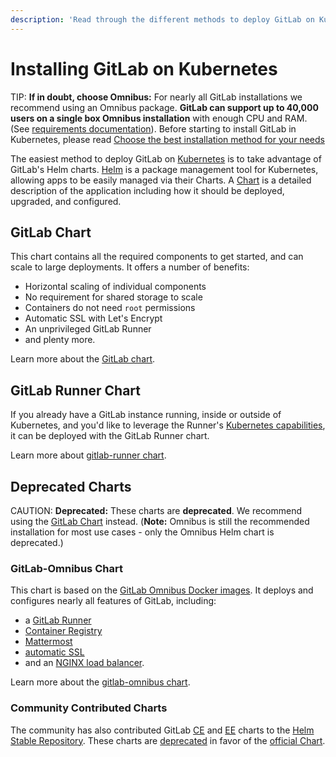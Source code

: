```yaml
---
description: 'Read through the different methods to deploy GitLab on Kubernetes.'
---
```


# Installing GitLab on Kubernetes

TIP: **If in doubt, choose Omnibus:**
For nearly all GitLab installations we recommend using an Omnibus package. **GitLab can support up to 40,000 users on a single box Omnibus installation** with enough CPU and RAM. (See [requirements documentation](install/requirements.md)). Before starting to install GitLab in Kubernetes, please read [Choose the best installation method for your needs](install/README.md)

The easiest method to deploy GitLab on [Kubernetes](https://kubernetes.io/) is
to take advantage of GitLab's Helm charts. [Helm] is a package
management tool for Kubernetes, allowing apps to be easily managed via their
Charts. A [Chart] is a detailed description of the application including how it
should be deployed, upgraded, and configured.

## GitLab Chart

This chart contains all the required components to get started, and can scale to
large deployments. It offers a number of benefits:

- Horizontal scaling of individual components
- No requirement for shared storage to scale
- Containers do not need `root` permissions
- Automatic SSL with Let's Encrypt
- An unprivileged GitLab Runner
- and plenty more.

Learn more about the [GitLab chart](gitlab_chart.md).

## GitLab Runner Chart

If you already have a GitLab instance running, inside or outside of Kubernetes,
and you'd like to leverage the Runner's
[Kubernetes capabilities](https://docs.gitlab.com/runner/executors/kubernetes.html),
it can be deployed with the GitLab Runner chart.

Learn more about [gitlab-runner chart](gitlab_runner_chart.md).

## Deprecated Charts

CAUTION: **Deprecated:**
These charts are **deprecated**. We recommend using the [GitLab Chart](gitlab_chart.md)
instead. (**Note:** Omnibus is still the recommended installation for most use cases - only the Omnibus Helm chart is deprecated.)

### GitLab-Omnibus Chart

This chart is based on the [GitLab Omnibus Docker images](https://docs.gitlab.com/omnibus/docker/).
It deploys and configures nearly all features of GitLab, including:

- a [GitLab Runner](https://docs.gitlab.com/runner/)
- [Container Registry](../../user/project/container_registry.html#gitlab-container-registry)
- [Mattermost](https://docs.gitlab.com/omnibus/gitlab-mattermost/)
- [automatic SSL](https://github.com/kubernetes/charts/tree/master/stable/kube-lego)
- and an [NGINX load balancer](https://github.com/kubernetes/ingress/tree/master/controllers/nginx).

Learn more about the [gitlab-omnibus chart](gitlab_omnibus.md).

### Community Contributed Charts

The community has also contributed GitLab [CE](https://github.com/kubernetes/charts/tree/master/stable/gitlab-ce) and [EE](https://github.com/kubernetes/charts/tree/master/stable/gitlab-ee) charts to the [Helm Stable Repository](https://github.com/kubernetes/charts#repository-structure). These charts are [deprecated](https://github.com/kubernetes/charts/issues/1138) in favor of the [official Chart](gitlab_chart.md).

[chart]: https://github.com/kubernetes/charts
[helm]: https://github.com/kubernetes/helm/blob/master/README.md
